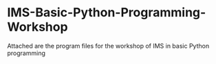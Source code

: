 # IMS-Basic-Python-Programming-Workshop
Attached are the program files for the workshop of IMS in basic Python programming

